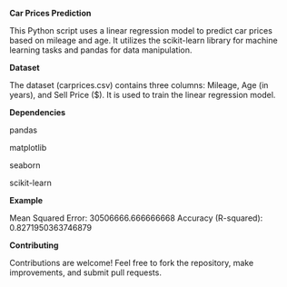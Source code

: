 **Car Prices Prediction**

This Python script uses a linear regression model to predict car prices based on mileage and age. It utilizes the scikit-learn library for machine learning tasks and pandas for data manipulation.

**Dataset**

The dataset (carprices.csv) contains three columns: Mileage, Age (in years), and Sell Price ($). It is used to train the linear regression model.

**Dependencies**

pandas

matplotlib

seaborn

scikit-learn

**Example**

Mean Squared Error: 30506666.666666668
Accuracy (R-squared): 0.8271950363746879

**Contributing**

Contributions are welcome! Feel free to fork the repository, make improvements, and submit pull requests.
